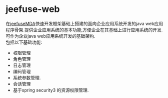 jeefuse-web
===========

在<a href="https://github.com/jeefuse/jeefuseMDA">jeefuseMDA</a>快速开发框架基础上搭建的面向企业应用系统开发的java web应用程序骨架.提供企业应用系统的基本功能,方便企业在其基础上进行应用系统的开发.可作为企业java web应用系统开发的基础架构.
	<br/>
	包括以下基础功能:
	<ul>
    <li>权限管理</li>
    <li>角色管理</li>
    <li>日志管理</li>
    <li>编码管理</li>
    <li>系统参数管理.</li>
    <li>会话管理</li>
    <li>基于spring security3 的资源权限管理.</li>
    
    
    


